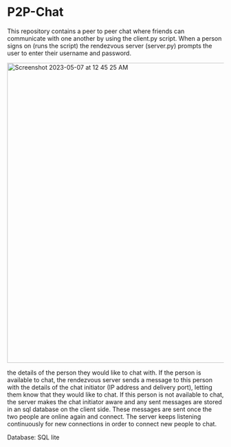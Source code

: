 # P2P-Chat

This repository contains a peer to peer chat where friends can communicate with one another by using the client.py script. When a person signs on (runs the script) the rendezvous server (server.py) prompts the user to enter their username and password.

<img width="696" alt="Screenshot 2023-05-07 at 12 45 25 AM" src="https://user-images.githubusercontent.com/93225913/236659524-6f64d5af-ca2f-4c4d-996c-48f34e6c1e6e.png">

the details of the person they would like to chat with. If the person is available to chat, the rendezvous server sends a message to this person with the details of the chat initiator (IP address and delivery port), letting them know that they would like to chat. If this person is not available to chat, the server makes the chat initiator aware and any sent messages are stored in an sql database on the client side. These messages are sent once the two people are online again and connect. The server keeps listening continuously for new connections in order to connect new people to chat.

Database: SQL lite

